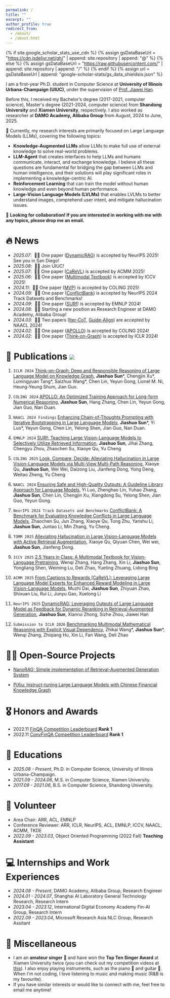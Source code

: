 ```yaml
---
permalink: /
title: ""
excerpt: ""
author_profile: true
redirect_from: 
  - /about/
  - /about.html
---
```


{% if site.google_scholar_stats_use_cdn %}
{% assign gsDataBaseUrl = "https://cdn.jsdelivr.net/gh/" | append: site.repository | append: "@" %}
{% else %}
{% assign gsDataBaseUrl = "https://raw.githubusercontent.com/" | append: site.repository | append: "/" %}
{% endif %}
{% assign url = gsDataBaseUrl | append: "google-scholar-stats/gs_data_shieldsio.json" %}

<span class='anchor' id='about-me'></span>

I am a first-year Ph.D. student in Computer Science at **University of Illinois Urbana-Champaign (UIUC)**, under the supervision of [Prof. Jiawei Han](http://hanj.cs.illinois.edu/). 

Before this, I received my Bachelor’s degree (2017-2021, computer science), Master's degree (2021-2024, computer science) from **Shandong University** and **Xiamen University**, respectively. I also worked as researcher at **DAMO Academy, Alibaba Group** from August, 2024 to June, 2025.

🤔 Currently, my research interests are primarily focused on Large Language Models (LLMs), covering the following topics:
- **Knowledge-Augmented LLMs** allow LLMs to make full use of external knowledge to solve real-world problems.
- **LLM-Agent** that creates interfaces to help LLMs and humans communicate, interact, and exchange knowledge. I believe all these questions are fundamental for bridging the gap between LLMs and human intelligence, and their solutions will play significant roles in implementing a knowledge-centric AI.
- **Reinforcement Learning** that can train the model without human knowledge and even beyond human performance.
- **Large-Vision Language Models (LVLMs)** that enables LVLMs to better understand images, comprehend user intent, and mitigate hallucination issues.

🤝 **Looking for collaboration! If you are interested in working with me with any topics, please drop me an email.**

# 🔥 News
- *2025.07*: &nbsp;🎉🎉 One paper ([DynamicRAG](https://www.arxiv.org/abs/2505.07233)) is accepted by NeurIPS 2025! See you in San Diego!
- *2025.08*: &nbsp;🎉🎉 Join UIUC!
- *2025.07*: &nbsp;🎉🎉 One paper ([CaReVL](https://arxiv.org/abs/2503.06260)) is accepted by ACMM 2025!
- *2025.06*: &nbsp;🎉🎉 One paper ([Multimodal Textbook](https://www.arxiv.org/pdf/2501.00958)) is accepted by ICCV 2025!
- *2024.11*: &nbsp;🎉🎉 One paper ([MVP](https://arxiv.org/pdf/2408.17150)) is accepted by COLING 2025!
- *2024.09*: &nbsp;🎉🎉 One paper ([ConflictBank](https://arxiv.org/pdf/2408.12076)) is accepted by NeurIPS 2024 Track Datasets and Benchmarks! 
- *2024.09*: &nbsp;🎉🎉 One paper ([SURf](https://arxiv.org/abs/2409.14083#:~:text=Large%20Vision-Language%20Models%20(LVLMs)%20have%20become%20pivotal%20at)) is accepted by EMNLP 2024! 
- *2024.08*: &nbsp;🎉🎉 Starting a new position as Research Engineer at DAMO Academy, Alibaba Group!
- *2024.03*: &nbsp;🎉🎉 Two papers ([Iter-CoT](https://arxiv.org/abs/2304.11657), [Guide-Align](https://arxiv.org/pdf/2403.11838.pdf)) are accepted by NAACL 2024!
- *2024.02*: &nbsp;🎉🎉 One paper ([APOLLO](https://arxiv.org/abs/2212.07249)) is accepted by COLING 2024! 
- *2024.02*: &nbsp;🎉🎉 One paper ([Think-on-Graph](https://arxiv.org/abs/2307.07697)) is accepted by ICLR 2024! 

# 📝 Publications <a href='https://scholar.google.com/citations?user=JCUiEM4AAAAJ'><img src="https://img.shields.io/endpoint?url={{ url | url_encode }}&logo=Google%20Scholar&labelColor=f6f6f6&color=9cf&style=flat&label=citations"></a>

1. ``ICLR 2024`` [Think-on-Graph: Deep and Responsible Reasoning of Large Language Model on Knowledge Graph](https://arxiv.org/pdf/2307.07697.pdf), **Jiashuo Sun**&ast;, Chengjin Xu&ast;, Lumingyuan Tang&ast;, Saizhuo Wang&ast;, Chen Lin, Yeyun Gong, Lionel M. Ni, Heung-Yeung Shum, Jian Guo.

2. ``COLING 2024`` [APOLLO: An Optimized Training Approach for Long-form Numerical Reasoning](https://arxiv.org/abs/2212.07249), **Jiashuo Sun**, Hang Zhang, Chen Lin, Yeyun Gong, Jian Guo, Nan Duan.

3. ``NAACL 2024 Findings`` [Enhancing Chain-of-Thoughts Prompting with Iterative Bootstrapping in Large Language Models](https://arxiv.org/pdf/2304.11657.pdf), **Jiashuo Sun**&ast;, Yi Luo&ast;, Yeyun Gong, Chen Lin, Yelong Shen, Jian Guo, Nan Duan.

4. ``EMNLP 2024`` [SURf: Teaching Large Vision-Language Models to Selectively Utilize Retrieved Information](https://arxiv.org/abs/2409.14083#:~:text=Large%20Vision-Language%20Models%20(LVLMs)%20have%20become%20pivotal%20at), **Jiashuo Sun**, Jihai Zhang, Chengyu Zhou, Zhaochen Su, Xiaoye Qu, Yu Cheng

5. ``COLING 2025`` [Look, Compare, Decide: Alleviating Hallucination in Large Vision-Language Models via Multi-View Multi-Path Reasoning](https://arxiv.org/pdf/2408.17150), Xiaoye Qu, **Jiashuo Sun**, Wei Wei, Daizong Liu, Jianfeng Dong, Yong Deng, Weitao Zheng, Yu Cheng

6. ``NAACL 2024`` [Ensuring Safe and High-Quality Outputs: A Guideline Library Approach for Language Models](https://arxiv.org/abs/2403.11838), Yi Luo, Zhenghao Lin, Yuhao Zhang, **Jiashuo Sun**, Chen Lin, Chengjin Xu, Xiangdong Su, Yelong Shen, Jian Guo, Yeyun Gong.

7. ``NeurIPS 2024 Track Datasets and Benchmarks`` [ConflictBank: A Benchmark for Evaluating Knowledge Conflicts in Large Language Models](https://arxiv.org/pdf/2408.12076), Zhaochen Su, Jun Zhang, Xiaoye Qu, Tong Zhu, Yanshu Li, **Jiashuo Sun**, Juntao Li, Min Zhang, Yu Cheng.

8. ``TOMM 2025`` [Alleviating Hallucination in Large Vision-Language Models with Active Retrieval Augmentation](https://arxiv.org/pdf/2408.00555), Xiaoye Qu, Qiyuan Chen, Wei wei, **Jiashuo Sun**, Jianfeng Dong.

9. ``ICCV 2025`` [2.5 Years in Class: A Multimodal Textbook for Vision-Language Pretraining](https://www.arxiv.org/pdf/2501.00958), Wenqi Zhang, Hang Zhang, Xin Li, **Jiashuo Sun**, Yongliang Shen, Weiming Lu, Deli Zhao, Yueting Zhuang, Lidong Bing

10. ``ACMM 2025`` [From Captions to Rewards (CaReVL): Leveraging Large Language Model Experts for Enhanced Reward Modeling in Large Vision-Language Models](https://arxiv.org/abs/2503.06260), Muzhi Dai, **Jiashuo Sun**, Zhiyuan Zhao, Shixuan Liu, Rui Li, Junyu Gao, Xuelong Li

11. ``NeurIPS 2025`` [DynamicRAG: Leveraging Outputs of Large Language Model as Feedback for Dynamic Reranking in Retrieval-Augmented Generation](https://www.arxiv.org/abs/2505.07233), **Jiashuo Sun**, Xianrui Zhong, Sizhe Zhou, Jiawei Han

12. ``Submission to ICLR 2026`` [Benchmarking Multimodal Mathematical Reasoning with Explicit Visual Dependency](https://arxiv.org/abs/2504.18589), Zhikai Wang&ast;, **Jiashuo Sun**&ast;, Wenqi Zhang, Zhiqiang Hu, Xin Li, Fan Wang, Deli Zhao

# 👨‍💻 Open-Source Projects
- [NanoRAG: Simple implementation of Retrieval-Augmented Generation System](https://github.com/GasolSun36/NanoRAG)

- [PiXiu: Instruct-tuning Large Language Models with Chinese Financial Knowledge Graph](https://github.com/GasolSun36/pixiu/blob/main/README.md)


# 🎖 Honors and Awards
-  2022.11 [FinQA Competition Leaderboard](https://codalab.lisn.upsaclay.fr/competitions/4138) **Rank 1**
- 2022.11 [ConvFinQA Competition Leaderboard](https://codalab.lisn.upsaclay.fr/competitions/8582) **Rank 1**

# 📖 Educations
- *2025.08 - Present*, Ph.D. in Computer Science, University of Illinois Urbana-Champaign.
- *2021.09 - 2024.06*, M.S. in Computer Science, Xiamen University.
- *2017.09 - 2021.06*, B.S. in Computer Science, Shandong University.

# 💁 Volunteer
- Area Chair: ARR, ACL, EMNLP
- Conference Reviewer: ARR, ICLR, NeurIPS, ACL, EMNLP, ICCV, NAACL, ACMM, TKDE
- *2022.09 - 2023.03*, Object Oriented Programming (2022 Fall) **Teaching Assistant**



# 💻 Internships and Work Experiences
- *2024.08 - Present*, DAMO Academy, Alibaba Group, Research Engineer
- *2024.01 - 2024.07*, Shanghai AI Laboratory General Technology Research, Research Intern
- *2023.04 - 2023.12*, International Digital Economy Academy Fin-AI Group, Research Intern
- *2022.09 - 2023.04*, Microsoft Research Asia NLC Group, Research Assitant


# 🎨 Miscellaneous

- I am an **amateur singer** 🎤 and have won the **Top Ten Singer Award** at Xiamen University twice (you can check out my competition videos at [this](https://www.bilibili.com/video/BV1Hs421T7JD/?spm_id_from=333.999.0.0)). I also enjoy playing instruments, such as the piano 🎹 and guitar 🎸. When I'm not coding, I love listening to music and making music (R&B is my favourite).
- If you have similar interests or would like to connect with me, feel free to email me anytime!

